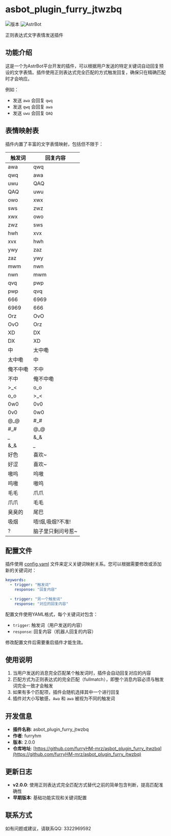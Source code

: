 # asbot_plugin_furry_jtwzbq

![版本](https://img.shields.io/badge/version-2.0.0-blue)
![AstrBot](https://img.shields.io/badge/AstrBot-plugin-green)

正则表达式文字表情发送插件

## 功能介绍

这是一个为AstrBot平台开发的插件，可以根据用户发送的特定关键词自动回复预设的文字表情。插件使用正则表达式完全匹配的方式触发回复，确保只在精确匹配时才会响应。

例如：
- 发送 `awa` 会回复 `qwq`
- 发送 `qwq` 会回复 `awa`
- 发送 `uwu` 会回复 `QAQ`

## 表情映射表

插件内置了丰富的文字表情映射，包括但不限于：

| 触发词 | 回复内容 |
|--------|---------|
| awa | qwq |
| qwq | awa |
| uwu | QAQ |
| QAQ | uwu |
| owo | xwx |
| sws | zwz |
| xwx | owo |
| zwz | sws |
| hwh | xvx |
| xvx | hwh |
| ywy | zaz |
| zaz | ywy |
| mwm | nwn |
| nwn | mwm |
| qvq | pwp |
| pwp | qvq |
| 666 | 6969 |
| 6969 | 666 |
| Orz | OvO |
| OvO | Orz |
| XD | DX |
| DX | XD |
| 中 | 太中嘞 |
| 太中嘞 | 中 |
| 俺不中嘞 | 不中 |
| 不中 | 俺不中嘞 |
| >_< | o_o |
| o_o | >_< |
| 0w0 | 0v0 |
| 0v0 | 0w0 |
| @_@ | #_# |
| #_# | @_@ |
| *_* | &_& |
| &_& | *_* |
| 好色 | 喜欢~ |
| 好涩 | 喜欢~ |
| 嗷呜 | 呜嗷 |
| 呜嗷 | 嗷呜 |
| 毛毛 | 爪爪 |
| 爪爪 | 毛毛 |
| 臭臭的 | 尾巴 |
| 吸烟 | 唔!烟,吸烟?不准! |
| ? | 脑子里只剩问号惹~ |

## 配置文件

插件使用 [config.yaml](config.yaml) 文件来定义关键词映射关系。您可以根据需要修改或添加新的关键词对：

```yaml
keywords:
  - trigger: "触发词"
    response: "回复内容"
    
  - trigger: "另一个触发词"
    response: "对应的回复内容"
```

配置文件使用YAML格式，每个关键词对包含：
- `trigger`: 触发词（用户发送的内容）
- `response`: 回复内容（机器人回复的内容）

修改配置文件后需要重启插件才能生效。

## 使用说明

1. 当用户发送的消息完全匹配某个触发词时，插件会自动回复对应的内容
2. 匹配方式为正则表达式的完全匹配（fullmatch），即整个消息内容必须与触发词完全一致才会触发
3. 如果有多个匹配项，插件会随机选择其中一个进行回复
4. 插件对大小写敏感，`Awa` 和 `awa` 被视为不同的触发词

## 开发信息

- **插件名称**: asbot_plugin_furry_jtwzbq
- **作者**: furryhm
- **版本**: 2.0.0
- **仓库地址**: [https://github.com/furryHM-mrz/asbot_plugin_furry_jtwzbq](https://github.com/furryHM-mrz/asbot_plugin_furry_jtwzbq)

## 更新日志

- **v2.0.0**: 使用正则表达式完全匹配方式替代之前的简单包含判断，提高匹配准确性
- **早期版本**: 基础功能实现和关键词配置

## 联系方式

如有问题或建议，请联系QQ: 3322969592